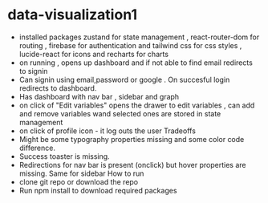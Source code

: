 # data-visualization1
- installed packages zustand for state management , react-router-dom for routing , firebase for authentication and tailwind css for css styles , lucide-react for icons and recharts for charts
- on running , opens up dashboard and if not able to find email redirects to signin 
- Can signin using email,password or google . On succesful login redirects to dashboard.
- Has dashboard with nav bar , sidebar and graph
- on click of "Edit variables" opens the drawer to edit variables , can add and remove variables wand selected ones are stored in state management
- on click of profile icon - it log outs the user 
Tradeoffs
- Might be some typography properties missing and some color code difference.
- Success toaster is missing.
- Redirections for nav bar is present (onclick) but hover properties are missing. Same for sidebar
How to run
- clone git repo or download the repo
- Run npm install to download required packages

